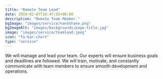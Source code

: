 ```yaml
---
title: "Remote Team Lead"
date: 2019-02-07T10:47:55+06:00
description: "Remote Team Member."
bgImage: "images/service/handshake.png"
bgImageAlt: "images/backgrounds/page-title.jpg"
image: "images/service/teamlead.jpeg"
icon: "fa-bar-chart"
type: "service"
---
```


We will manage and lead your team. Our experts will ensure business goals and deadlines are followed. We will train, motivate, and constantly communicate with team members to ensure smooth development and operations.
